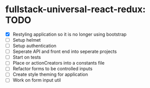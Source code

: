# **fullstack-universal-react-redux: TODO**

- [x] Restyling application so it is no longer using bootstrap
- [ ] Setup helmet
- [ ] Setup authentication
- [ ] Seperate API and front end into seperate projects
- [ ] Start on tests
- [ ] Place or actionCreators into a constants file
- [ ] Refactor forms to be controlled inputs
- [ ] Create style theming for application
- [ ] Work on form input util
